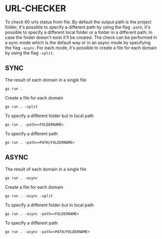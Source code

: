 # URL-CHECKER

To check 60 urls status from file.
By default the output path is the project folder, it's possible to specify a different path by using the flag `-path`, it's possible to specify a different local folder or a folder in a different path; In case the folder doesn't exist it'll be created.
The check can be performed in a sync mode which is the default way or in an async mode by specifying the flag `-async`.
For each mode, it's possible to create a file for each domain by using the flag `-split`.

## SYNC

The result of each domain in a single file

```
go run .
```

Create a file for each domain

```
go run . -split
```

To specify a different folder but in local path

```
go run . -path=<FOLDERNAME>
```

To specify a different path

```
go run . -path=<PATH/FOLDERNAME>
```

## ASYNC

The result of each domain in a single file

```
go run . -async
```

Create a file for each domain

```
go run . -async -split
```

To specify a different folder but in local path

```
go run . -async -path=<FOLDERNAME>
```

To specify a different path

```
go run . -async -path=<PATH/FOLDERNAME>
```
